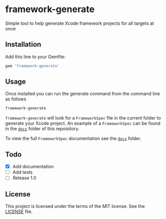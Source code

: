 # framework-generate
Simple tool to help generate Xcode framework projects for all targets at once

## Installation

Add this line to your Gemfile:

```rb
gem 'framework-generate'
```

## Usage

Once installed you can run the generate command from the command line as follows

```bash
framework-generate
```

`framework-generate` will look for a `FrameworkSpec` file in the current folder to generate your Xcode project. An example of a `FrameworkSpec` can be found in the [`docs`](docs/FrameworkSpec) folder of this repoisitory.

To view the full `FrameworkSpec` documentation see the [`docs`](docs/FrameworkSpec.md) folder.

## Todo

- [X] Add documentation
- [ ] Add tests
- [ ] Release 1.0

## License

This project is licensed under the terms of the MIT license. See the [LICENSE](LICENSE) file.
